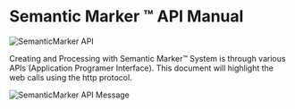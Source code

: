 #  Semantic Marker ™️ API Manual

![SemanticMarker API](SemanticMarkerAPI.png)

Creating and Processing with Semantic Marker™️ System is through various APIs (Application Programer Interface). This document will highlight the web calls using the http protocol. 
 
![SemanticMarker API Message](SemanticMarkerAPIMessage.png)

